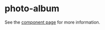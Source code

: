 photo-album
================
See the [component page](http://kennyjackelen.github.io/photo-album) for more information.